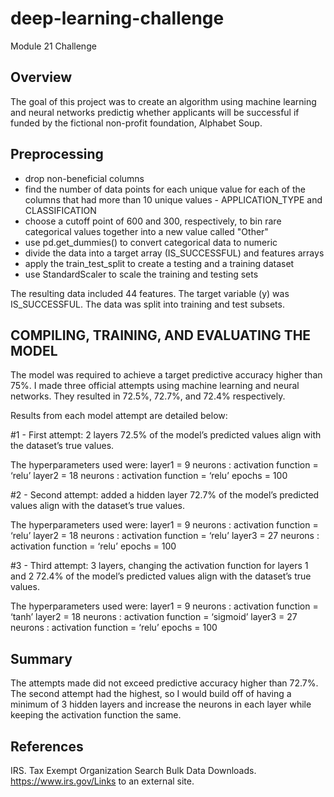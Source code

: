 # deep-learning-challenge
Module 21 Challenge

## Overview
The goal of this project was to create an algorithm using machine learning and neural networks predictig whether applicants will be successful if funded by the fictional non-profit foundation, Alphabet Soup.

## Preprocessing
- drop non-beneficial columns
- find the number of data points for each unique value for each of the columns that had more than 10 unique values - APPLICATION_TYPE and CLASSIFICATION
- choose a cutoff point of 600 and 300, respectively, to bin rare categorical values together into a new value called "Other"
- use pd.get_dummies() to convert categorical data to numeric
- divide the data into a target array (IS_SUCCESSFUL) and features arrays
- apply the train_test_split to create a testing and a training dataset
- use StandardScaler to scale the training and testing sets
  
The resulting data included 44 features. The target variable (y) was IS_SUCCESSFUL. The data was split into training and test subsets.

## COMPILING, TRAINING, AND EVALUATING THE MODEL
The model was required to achieve a target predictive accuracy higher than 75%. I made three official attempts using machine learning and neural networks. They resulted in 72.5%, 72.7%, and 72.4% respectively.

Results from each model attempt are detailed below:

#1 - First attempt: 2 layers
72.5% of the model’s predicted values align with the dataset’s true values.

The hyperparameters used were:
  layer1 = 9 neurons : activation function = ‘relu’
  layer2 = 18 neurons : activation function = ‘relu’
  epochs = 100

#2 - Second attempt: added a hidden layer
72.7% of the model’s predicted values align with the dataset’s true values.

The hyperparameters used were:
  layer1 = 9 neurons : activation function = ‘relu’
  layer2 = 18 neurons : activation function = ‘relu’
  layer3 = 27 neurons : activation function = ‘relu’
  epochs = 100
  
#3 - Third attempt: 3 layers, changing the activation function for layers 1 and 2 
72.4% of the model’s predicted values align with the dataset’s true values.

The hyperparameters used were:
  layer1 = 9 neurons : activation function = ‘tanh’
  layer2 = 18 neurons : activation function = ‘sigmoid’
  layer3 = 27 neurons : activation function = ‘relu’
  epochs = 100

## Summary 
The attempts made did not exceed predictive accuracy higher than 72.7%. The second attempt had the highest, so I would build off of having a minimum of 3 hidden layers and increase the neurons in each layer while keeping the activation function the same.


## References
IRS. Tax Exempt Organization Search Bulk Data Downloads. https://www.irs.gov/Links to an external site.
